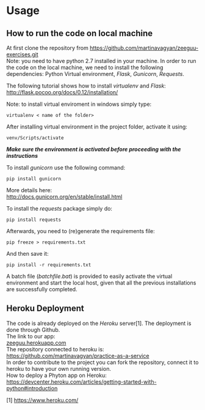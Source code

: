 Usage
=====

How to run the code on local machine
------------------------------------

At first clone the repository from
<https://github.com/martinavagyan/zeeguu-exercises.git>  
Note: you need to have python 2.7 installed in your machine.
In order to run the code on the local machine, we need to install the
following dependencies: Python Virtual environment, *Flask*,
*Gunicorn*, *Requests*.  
  
The following tutorial shows how to install
*virtualenv* and *Flask*:  
<http://flask.pocoo.org/docs/0.12/installation/>  

Note: to install virtual enviroment in windows simply type:  

    virtualenv < name of the folder>
  
After installing virtual environment in the project folder, activate it
using:

    venv/Scripts/activate

***Make sure the environment is activated before proceeding with the
instructions***  
  
To install *gunicorn* use the following command:

    pip install gunicorn

More details here:  
<http://docs.gunicorn.org/en/stable/install.html>  
 
To install the *requests* package simply do:

    pip install requests

   
Afterwards, you need to (re)generate the requirements file:

    pip freeze > requirements.txt 

And then save it:

    pip install -r requirements.txt

   
A batch file (*batchfile*.*bat*) is provided to
easily activate the virtual environment and start the local host, given
that all the previous installations are successfully completed.

Heroku Deployment
-----------------

The code is already deployed on the *Heroku* server[1]. The
deployment is done through Github.  
The link to our app:  
[zeeguu.herokuapp.com]  
The repository connected to heroku is:  
<https://github.com/martinavagyan/practice-as-a-service>  
In order to contribute to the project you can fork the repository,
connect it to heroku to have your own running version.  
How to deploy a Phyton app on Heroku:  
<https://devcenter.heroku.com/articles/getting-started-with-python#introduction>  

[1] https://www.heroku.com/

  [zeeguu.herokuapp.com]: zeeguu.herokuapp.com

